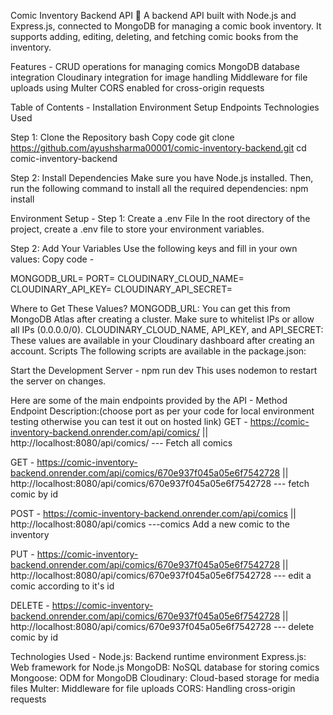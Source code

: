Comic Inventory Backend API 🚀
A backend API built with Node.js and Express.js, connected to MongoDB for managing a comic book inventory. It supports adding, editing, deleting, and fetching comic books from the inventory.

Features - 
CRUD operations for managing comics
MongoDB database integration
Cloudinary integration for image handling
Middleware for file uploads using Multer
CORS enabled for cross-origin requests


Table of Contents - 
Installation 
Environment Setup
Endpoints
Technologies Used




Step 1: Clone the Repository
bash
Copy code
git clone https://github.com/ayushsharma00001/comic-inventory-backend.git
cd comic-inventory-backend



Step 2: Install Dependencies
Make sure you have Node.js installed. Then, run the following command to install all the required dependencies:
npm install


Environment Setup - 
Step 1: Create a .env File
In the root directory of the project, create a .env file to store your environment variables.

Step 2: Add Your Variables
Use the following keys and fill in your own values:
Copy code - 


MONGODB_URL=<your-mongodb-connection-string>
PORT=<your-server-port>
CLOUDINARY_CLOUD_NAME=<your-cloudinary-cloud-name>
CLOUDINARY_API_KEY=<your-cloudinary-api-key>
CLOUDINARY_API_SECRET=<your-cloudinary-api-secret>


Where to Get These Values?
MONGODB_URL: You can get this from MongoDB Atlas after creating a cluster. Make sure to whitelist IPs or allow all IPs (0.0.0.0/0).
CLOUDINARY_CLOUD_NAME, API_KEY, and API_SECRET: These values are available in your Cloudinary dashboard after creating an account.
Scripts
The following scripts are available in the package.json:

Start the Development Server - 
npm run dev
This uses nodemon to restart the server on changes.




Here are some of the main endpoints provided by the API - 
Method	Endpoint	Description:(choose port as per your code for local environment testing otherwise you can test it out on hosted link)
GET - https://comic-inventory-backend.onrender.com/api/comics/ || http://localhost:8080/api/comics/	---	Fetch all comics 

GET - https://comic-inventory-backend.onrender.com/api/comics/670e937f045a05e6f7542728 || http://localhost:8080/api/comics/670e937f045a05e6f7542728    --- fetch comic by id

POST - https://comic-inventory-backend.onrender.com/api/comics || http://localhost:8080/api/comics	---comics	Add a new comic to the inventory

PUT - https://comic-inventory-backend.onrender.com/api/comics/670e937f045a05e6f7542728 || http://localhost:8080/api/comics/670e937f045a05e6f7542728 	--- edit a comic according to it's id

DELETE - https://comic-inventory-backend.onrender.com/api/comics/670e937f045a05e6f7542728 ||
http://localhost:8080/api/comics/670e937f045a05e6f7542728   --- delete comic by id


Technologies Used - 
Node.js: Backend runtime environment
Express.js: Web framework for Node.js
MongoDB: NoSQL database for storing comics
Mongoose: ODM for MongoDB
Cloudinary: Cloud-based storage for media files
Multer: Middleware for file uploads
CORS: Handling cross-origin requests

